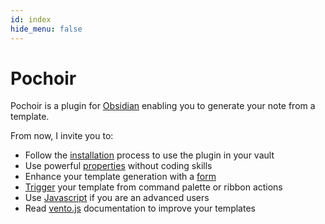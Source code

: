 ```yaml
---
id: index
hide_menu: false
---
```

# Pochoir

Pochoir is a plugin for [Obsidian](https://obsidian.md/) enabling you to generate your note from a template.

From now, I invite you to:
- Follow the [installation](/installation) process to use the plugin in your vault
- Use powerful [properties](/special-properties/overview) without coding skills
- Enhance your template generation with a [form](/form/overview)
- [Trigger](/command) your template from command palette or ribbon actions
- Use [Javascript](/javascript/overview) if you are an advanced users
- Read [vento.js](https://vento.js.org) documentation to improve your templates
